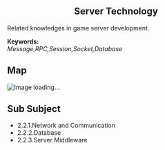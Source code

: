 <h2 align="center">Server Technology</h2>
<p>
Related knowledges in game server development.
</p>

**Keywords:**<br/>
*Message,RPC,Session,Socket,Database*

## Map
![Image loading...](../exports/2.2.Server%20Technology.png?raw=true)

## Sub Subject
* 2.2.1.Network and Communication
* 2.2.2.Database
* 2.2.3.Server Middleware
